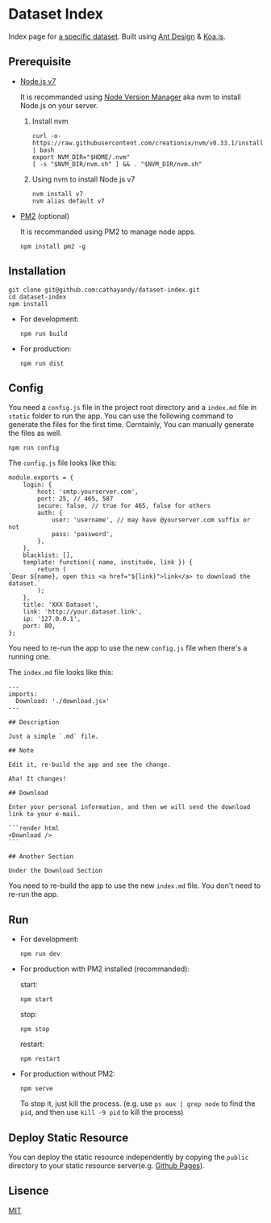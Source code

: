# Dataset Index

Index page for [a specific dataset](http://cathayandy.com:8000). Built using [Ant Design](https://ant.design) & [Koa.js](http://koajs.com/).

## Prerequisite

*   [Node.js v7](https://nodejs.org)
    
    It is recommanded using [Node Version Manager](https://github.com/creationix/nvm) aka nvm to install Node.js on your server.

    1.  Install nvm

            curl -o- https://raw.githubusercontent.com/creationix/nvm/v0.33.1/install.sh | bash
            export NVM_DIR="$HOME/.nvm"
            [ -s "$NVM_DIR/nvm.sh" ] && . "$NVM_DIR/nvm.sh"

    2.  Using nvm to install Node.js v7

            nvm install v7
            nvm alias default v7

*   [PM2](http://pm2.keymetrics.io/) (optional)

    It is recommanded using PM2 to manage node apps.

        npm install pm2 -g

## Installation

    git clone git@github.com:cathayandy/dataset-index.git
    cd dataset-index
    npm install

*   For development:
            
        npm run build
    
*   For production:

        npm run dist

## Config

You need a `config.js` file in the project root directory and a `index.md` file in `static` folder to run the app. You can use the following command to generate the files for the first time. Cerntainly, You can manually generate the files as well.

    npm run config

The `config.js` file looks like this:

    module.exports = {
        login: {
            host: 'smtp.yourserver.com',
            port: 25, // 465, 587
            secure: false, // true for 465, false for others
            auth: {
                user: 'username', // may have @yourserver.com suffix or not
                pass: 'password',
            },
        },
        blacklist: [],
        template: function({ name, institude, link }) {
            return (
    `Dear ${name}, open this <a href="${link}">link</a> to download the dataset.`
            );
        },
        title: 'XXX Dataset',
        link: 'http://your.dataset.link',
        ip: '127.0.0.1',
        port: 80,
    };

You need to re-run the app to use the new `config.js` file when there's a running one.

The `index.md` file looks like this:

    ---
    imports:
      Download: './download.jsx'
    ---

    ## Description

    Just a simple `.md` file.

    ## Note

    Edit it, re-build the app and see the change.

    Aha! It changes!

    ## Download

    Enter your personal information, and then we will send the download link to your e-mail.

    ```render html
    <Download />
    ```

    ## Another Section

    Under the Download Section

You need to re-build the app to use the new `index.md` file. You don't need to re-run the app.

## Run

*   For development:
            
        npm run dev
    
*   For production with PM2 installed (recommanded):

    start:

        npm start
    
    stop:

        npm stop
    
    restart:

        npm restart

*   For production without PM2:

        npm serve

    To stop it, just kill the process. (e.g. use `ps aux | grep node` to find the `pid`, and then use `kill -9 pid` to kill the process)

## Deploy Static Resource

You can deploy the static resource independently by copying the `public` directory to your static resource server(e.g. [Github Pages](https://pages.github.com/)).

## Lisence

[MIT](https://tldrlegal.com/license/mit-license)